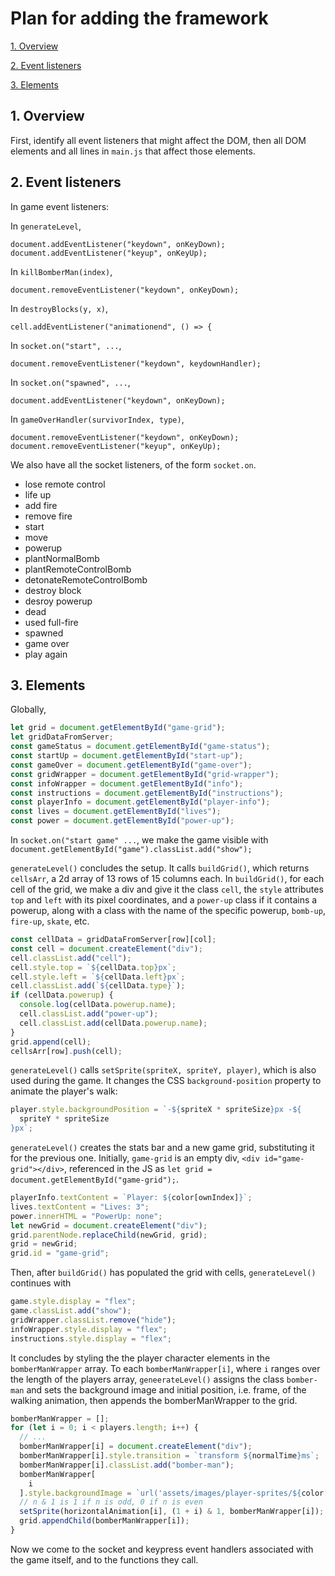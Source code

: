 # Plan for adding the framework

[1. Overview](#1-overview)

[2. Event listeners](#-event-listeners)

[3. Elements](#2-elements)

## 1. Overview

First, identify all event listeners that might affect the DOM, then all DOM elements and all lines in `main.js` that affect those elements.

## 2. Event listeners

In game event listeners:

In `generateLevel`,

`document.addEventListener("keydown", onKeyDown);`
`document.addEventListener("keyup", onKeyUp);`

In `killBomberMan(index)`,

`document.removeEventListener("keydown", onKeyDown);`

In `destroyBlocks(y, x)`,

`cell.addEventListener("animationend", () => {`

In `socket.on("start", ...`,

`document.removeEventListener("keydown", keydownHandler);`

In `socket.on("spawned", ...`,

`document.addEventListener("keydown", onKeyDown);`

In `gameOverHandler(survivorIndex, type)`,

`document.removeEventListener("keydown", onKeyDown);`
`document.removeEventListener("keyup", onKeyUp);`

We also have all the socket listeners, of the form `socket.on`.

- lose remote control
- life up
- add fire
- remove fire
- start
- move
- powerup
- plantNormalBomb
- plantRemoteControlBomb
- detonateRemoteControlBomb
- destroy block
- desroy powerup
- dead
- used full-fire
- spawned
- game over
- play again

## 3. Elements

Globally,

```javascript
let grid = document.getElementById("game-grid");
let gridDataFromServer;
const gameStatus = document.getElementById("game-status");
const startUp = document.getElementById("start-up");
const gameOver = document.getElementById("game-over");
const gridWrapper = document.getElementById("grid-wrapper");
const infoWrapper = document.getElementById("info");
const instructions = document.getElementById("instructions");
const playerInfo = document.getElementById("player-info");
const lives = document.getElementById("lives");
const power = document.getElementById("power-up");
```

In `socket.on("start game" ...`, we make the game visible with `document.getElementById("game").classList.add("show");`

`generateLevel()` concludes the setup. It calls `buildGrid()`, which returns `cellsArr`, a 2d array of 13 rows of 15 columns each. In `buildGrid()`, for each cell of the grid, we make a div and give it the class `cell`, the `style` attributes `top` and `left` with its pixel coordinates, and a `power-up` class if it contains a powerup, along with a class with the name of the specific powerup, `bomb-up`, `fire-up`, `skate`, etc.

```javascript
const cellData = gridDataFromServer[row][col];
const cell = document.createElement("div");
cell.classList.add("cell");
cell.style.top = `${cellData.top}px`;
cell.style.left = `${cellData.left}px`;
cell.classList.add(`${cellData.type}`);
if (cellData.powerup) {
  console.log(cellData.powerup.name);
  cell.classList.add("power-up");
  cell.classList.add(cellData.powerup.name);
}
grid.append(cell);
cellsArr[row].push(cell);
```

`generateLevel()` calls `setSprite(spriteX, spriteY, player)`, which is also used during the game. It changes the CSS `background-position` property to animate the player's walk:

```javascript
player.style.backgroundPosition = `-${spriteX * spriteSize}px -${
  spriteY * spriteSize
}px`;
```

`generateLevel()` creates the stats bar and a new game grid, substituting it for the previous one. Initially, `game-grid` is an empty div, `<div id="game-grid"></div>`, referenced in the JS as `let grid = document.getElementById("game-grid");`.

```javascript
playerInfo.textContent = `Player: ${color[ownIndex]}`;
lives.textContent = "Lives: 3";
power.innerHTML = "PowerUp: none";
let newGrid = document.createElement("div");
grid.parentNode.replaceChild(newGrid, grid);
grid = newGrid;
grid.id = "game-grid";
```

Then, after `buildGrid()` has populated the grid with cells, `generateLevel()` continues with

```javascript
game.style.display = "flex";
game.classList.add("show");
gridWrapper.classList.remove("hide");
infoWrapper.style.display = "flex";
instructions.style.display = "flex";
```

It concludes by styling the the player character elements in the `bomberManWrapper` array. To each `bomberManWrapper[i]`, where `i` ranges over the length of the players array, `geneerateLevel()` assigns the class `bomber-man` and sets the background image and initial position, i.e. frame, of the walking animation, then appends the bomberManWrapper to the grid.

```javascript
bomberManWrapper = [];
for (let i = 0; i < players.length; i++) {
  // ...
  bomberManWrapper[i] = document.createElement("div");
  bomberManWrapper[i].style.transition = `transform ${normalTime}ms`;
  bomberManWrapper[i].classList.add("bomber-man");
  bomberManWrapper[
    i
  ].style.backgroundImage = `url('assets/images/player-sprites/${color[i]}.png')`;
  // n & 1 is 1 if n is odd, 0 if n is even
  setSprite(horizontalAnimation[i], (1 + i) & 1, bomberManWrapper[i]);
  grid.appendChild(bomberManWrapper[i]);
}
```

Now we come to the socket and keypress event handlers associated with the game itself, and to the functions they call.
